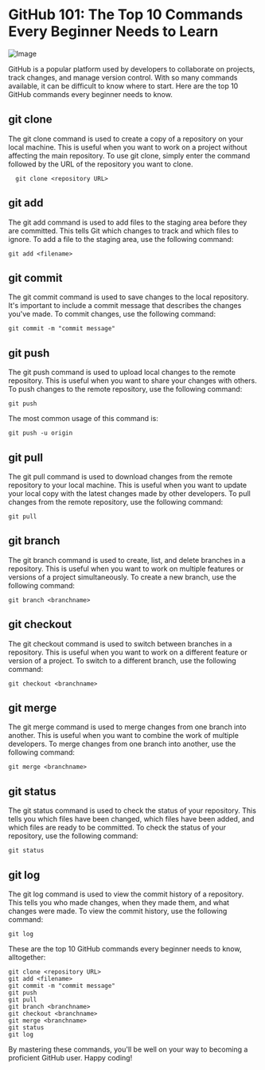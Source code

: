 # GitHub 101: The Top 10 Commands Every Beginner Needs to Learn

![Image](https://miro.medium.com/v2/resize:fit:1400/format:webp/1*Oba_YVmDv2QOG8O45aAPHQ.png)

GitHub is a popular platform used by developers to collaborate on projects, track changes, and manage version control. With so many commands available, it can be difficult to know where to start. Here are the top 10 GitHub commands every beginner needs to know.

## git clone
The git clone command is used to create a copy of a repository on your local machine. This is useful when you want to work on a project without affecting the main repository. To use git clone, simply enter the command followed by the URL of the repository you want to clone.

```
  git clone <repository URL>
```
  
## git add
The git add command is used to add files to the staging area before they are committed. This tells Git which changes to track and which files to ignore. To add a file to the staging area, use the following command:


```
git add <filename>
```
  

## git commit
The git commit command is used to save changes to the local repository. It's important to include a commit message that describes the changes you've made. To commit changes, use the following command:


```
git commit -m "commit message"
```

## git push
The git push command is used to upload local changes to the remote repository. This is useful when you want to share your changes with others. To push changes to the remote repository, use the following command:

```
git push
```
The most common usage of this command is:
```
git push -u origin
```


## git pull
The git pull command is used to download changes from the remote repository to your local machine. This is useful when you want to update your local copy with the latest changes made by other developers. To pull changes from the remote repository, use the following command:

```
git pull
```

## git branch
The git branch command is used to create, list, and delete branches in a repository. This is useful when you want to work on multiple features or versions of a project simultaneously. To create a new branch, use the following command:

```
git branch <branchname>
```

## git checkout
The git checkout command is used to switch between branches in a repository. This is useful when you want to work on a different feature or version of a project. To switch to a different branch, use the following command:

```
git checkout <branchname>
```

## git merge
The git merge command is used to merge changes from one branch into another. This is useful when you want to combine the work of multiple developers. To merge changes from one branch into another, use the following command:

```
git merge <branchname>
```

## git status
The git status command is used to check the status of your repository. This tells you which files have been changed, which files have been added, and which files are ready to be committed. To check the status of your repository, use the following command:

```
git status
```


## git log
The git log command is used to view the commit history of a repository. This tells you who made changes, when they made them, and what changes were made. To view the commit history, use the following command:

```
git log
```


These are the top 10 GitHub commands every beginner needs to know, alltogether:
```
git clone <repository URL>
git add <filename>
git commit -m "commit message"
git push
git pull
git branch <branchname>
git checkout <branchname>
git merge <branchname>
git status
git log

```
By mastering these commands, you'll be well on your way to becoming a proficient GitHub user. Happy coding!





